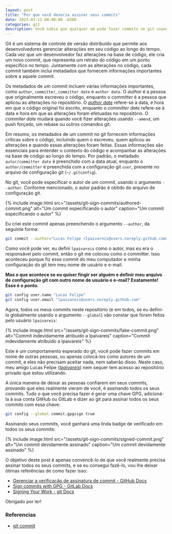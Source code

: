 ```yaml
---
layout: post
title: "Por que você deveria assinar seus commits"
date: 2023-03-12 08:00:00 -0300
categories: git
description: Você sabia que qualquer um pode fazer commits no git usando seu nome de usuário? Vou ensinar sobre alguns metadados incluídos em cada commit e como alguém pode usá-los para se passar por você.
---
```


Git é um sistema de controle de versão distribuído que permite aos desenvolvedores gerenciar alterações em seu código ao longo do tempo. Cada vez que um desenvolvedor faz alterações na base de código, ele cria um novo commit, que representa um retrato do código em um ponto específico no tempo. Juntamente com as alterações no código, cada commit também inclui metadados que fornecem informações importantes sobre a aquele commit.

Os metadados de um commit incluem várias informações importantes, como `author`, `committer`, `committer date` e `author date`. O _author_ é a pessoa que originalmente escreveu o código, enquanto o _committer_ é a pessoa que aplicou as alterações no repositório. O [_author date_](https://gustavoaraujo.dev/git/2023/02/28/how-to-hack-github-contributions-graph-specify-the-commit-date.html) refere-se à data, e hora em que o código original foi escrito, enquanto o _committer date_ refere-se à data e hora em que as alterações foram efetuadas no repositório. O _commiter date_ mudará quando você fizer alterações usando `--amend`, um push forçado, um rebase ou outros comandos git.

Em resumo, os metadados de um commit no git fornecem informações críticas sobre o código, incluindo quem o escreveu, quem aplicou as alterações e quando essas alterações foram feitas. Essas informações são essenciais para entender o contexto do código e acompanhar as alterações na base de código ao longo do tempo. Por padrão, o metadado `autor/committer date` é preenchido com a data atual, enquanto o `author/committer` é preenchida com a configuração git `user`, presente no arquivo de configuração git (`~/.gitconfig`).

No git, você pode especificar o autor de um commit, usando o argumento `--author`. Conforme mencionado, o autor padrão é obtido do arquivo de configuração git.

{% include image.html src="/assets/git-sign-commits/authored-commit.png" alt="Um commit especificando o autor" caption="Um commit especificando o autor" %}

Eu criei este commit apenas preenchendo o argumento `--author`, da seguinte forma:

```bash
git commit --author="Lucas Felipe <lpaivareis@users.noreply.github.com>"
```

Como você pode ver, eu defini `lpaivareis` como o autor, mas eu era o responsável pelo commit, então o git me colocou como o committer. Isso aconteceu porque fiz esse commit do meu computador e minha configuração do git tem meu nome de usuário e e-mail.

**Mas o que acontece se eu quiser fingir ser alguém e definir meu arquivo de configuração git com outro nome de usuário e e-mail? Exatamente! Esse é o ponto.**

```bash
git config user.name "Lucas Felipe"
git config user.email "lpaivareis@users.noreply.github.com"
```

Agora, todos os meus commits neste repositório (e em todos, se eu defini-lo globalmente usando o argumento `--global`) vão constar que foram feitos pelo usuário `lpaivareis`:

{% include image.html src="/assets/git-sign-commits/fake-commit.png" alt="Commit indevidamente atribuído a lpaivareis" caption="Commit indevidamente atribuído a lpaivareis" %}

Este é um comportamento esperado do git, você pode fazer commits em nome de outras pessoas, ou apenas colocá-los como autores de um commit, e eles não precisam aceitar nada, nem saberão disso. Neste caso, meu amigo Lucas Felipe ([_lpaivareis_](https://github.com/lpaivareis/)) nem sequer tem acesso ao repositório privado que estou utilizando.

A única maneira de deixar as pessoas confiarem em seus commits, provando que eles realmente vieram de você, é assinando todos os seus commits. Tudo o que você precisa fazer é gerar uma chave GPG, adicioná-la à sua conta GitHub ou GitLab e dizer ao git para assinar todos os seus commits com essa chave:

```bash
git config --global commit.gpgsign true
```

Assinando seus commits, você ganhará uma linda badge de verificado em todos os seus commits:

{% include image.html src="/assets/git-sign-commits/signed-commit.png" alt="Um commit devidamente assinado" caption="Um commit devidamente assinado" %}

O objetivo deste post é apenas convencê-lo de que você realmente precisa assinar todos os seus commits, e se eu consegui fazê-lo, vou lhe deixar ótimas referências de como fazer isso:

- [Gerenciar a verificação de assinatura de commit - GitHub Docs](https://docs.github.com/pt/authentication/managing-commit-signature-verification)
- [Sign commits with GPG - GitLab Docs](https://docs.gitlab.com/ee/user/project/repository/gpg_signed_commits/)
- [Signing Your Work - git Docs](https://git-scm.com/book/en/v2/Git-Tools-Signing-Your-Work)

Obrigado por ler!

### Referencias

- [git commit](https://mirrors.edge.kernel.org/pub/software/scm/git/docs/git-commit.html#_commit_information)
